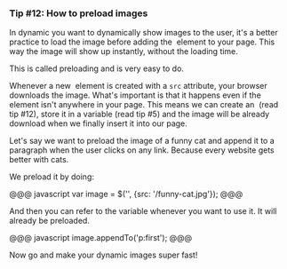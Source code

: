 ### Tip #12: How to preload images

In dynamic you want to dynamically show images to the user, it's a better practice to load the image before adding the <img> element to your page. This way the image will show up instantly, without the loading time.

This is called preloading and is very easy to do.

Whenever a new <img> element is created with a `src` attribute, your browser downloads the image. What's important is that it happens even if the element isn't anywhere in your page. This means we can create an <img> (read tip #12), store it in a variable (read tip #5) and the image will be already download when we finally insert it into our page.

Let's say we want to preload the image of a funny cat and append it to a paragraph when the user clicks on any link. Because every website gets better with cats.

We preload it by doing:

@@@ javascript
var image = $('<img>', {src: '/funny-cat.jpg'});
@@@

And then you can refer to the variable whenever you want to use it. It will already be preloaded.

@@@ javascript
image.appendTo('p:first');
@@@

Now go and make your dynamic images super fast!
